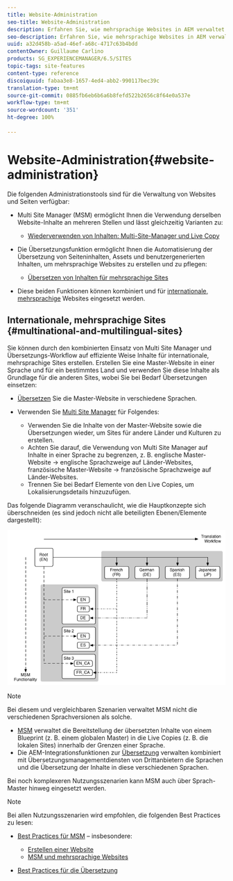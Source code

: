 ```yaml
---
title: Website-Administration
seo-title: Website-Administration
description: Erfahren Sie, wie mehrsprachige Websites in AEM verwaltet werden.
seo-description: Erfahren Sie, wie mehrsprachige Websites in AEM verwaltet werden.
uuid: a32d458b-a5ad-46ef-a68c-4717c63b4bdd
contentOwner: Guillaume Carlino
products: SG_EXPERIENCEMANAGER/6.5/SITES
topic-tags: site-features
content-type: reference
discoiquuid: fabaa3e8-1657-4ed4-abb2-990117bec39c
translation-type: tm+mt
source-git-commit: 0885fb6eb6b6a6b8fefd522b2656c8f64e0a537e
workflow-type: tm+mt
source-wordcount: '351'
ht-degree: 100%

---
```



# Website-Administration{#website-administration}

Die folgenden Administrationstools sind für die Verwaltung von Websites und Seiten verfügbar:

* Multi Site Manager (MSM) ermöglicht Ihnen die Verwendung derselben Website-Inhalte an mehreren Stellen und lässt gleichzeitig Varianten zu:

   * [Wiederverwenden von Inhalten: Multi-Site-Manager und Live Copy](/help/sites-administering/msm.md)

* Die Übersetzungsfunktion ermöglicht Ihnen die Automatisierung der Übersetzung von Seiteninhalten, Assets und benutzergenerierten Inhalten, um mehrsprachige Websites zu erstellen und zu pflegen:

   * [Übersetzen von Inhalten für mehrsprachige Sites](/help/sites-administering/translation.md)

* Diese beiden Funktionen können kombiniert und für [internationale, mehrsprachige](#multinational-and-multilingual-sites) Websites eingesetzt werden.

## Internationale, mehrsprachige Sites {#multinational-and-multilingual-sites}

Sie können durch den kombinierten Einsatz von Multi Site Manager und Übersetzungs-Workflow auf effiziente Weise Inhalte für internationale, mehrsprachige Sites erstellen. Erstellen Sie eine Master-Website in einer Sprache und für ein bestimmtes Land und verwenden Sie diese Inhalte als Grundlage für die anderen Sites, wobei Sie bei Bedarf Übersetzungen einsetzen:

* [Übersetzen](/help/sites-administering/translation.md) Sie die Master-Website in verschiedene Sprachen.

* Verwenden Sie [Multi Site Manager](/help/sites-administering/msm.md) für Folgendes:

   * Verwenden Sie die Inhalte von der Master-Website sowie die Übersetzungen wieder, um Sites für andere Länder und Kulturen zu erstellen.
   * Achten Sie darauf, die Verwendung von Multi Site Manager auf Inhalte in einer Sprache zu begrenzen, z. B. englische Master-Website -> englische Sprachzweige auf Länder-Websites, französische Master-Website -> französische Sprachzweige auf Länder-Websites.
   * Trennen Sie bei Bedarf Elemente von den Live Copies, um Lokalisierungsdetails hinzuzufügen.

Das folgende Diagramm veranschaulicht, wie die Hauptkonzepte sich überschneiden (es sind jedoch nicht alle beteiligten Ebenen/Elemente dargestellt):

![chlimage_1-71](assets/chlimage_1-71a.png)

>[!NOTE]
>
>Bei diesem und vergleichbaren Szenarien verwaltet MSM nicht die verschiedenen Sprachversionen als solche.
>
>* [MSM](/help/sites-administering/msm.md) verwaltet die Bereitstellung der übersetzten Inhalte von einem Blueprint (z. B. einem globalen Master) in die Live Copies (z. B. die lokalen Sites) innerhalb der Grenzen einer Sprache.
>* Die AEM-Integrationsfunktionen zur [Übersetzung](/help/sites-administering/translation.md) verwalten kombiniert mit Übersetzungsmanagementdiensten von Drittanbietern die Sprachen und die Übersetzung der Inhalte in diese verschiedenen Sprachen.
>
>Bei noch komplexeren Nutzungsszenarien kann MSM auch über Sprach-Master hinweg eingesetzt werden.

>[!NOTE]
>
>Bei allen Nutzungsszenarien wird empfohlen, die folgenden Best Practices zu lesen:
>
>* [Best Practices für MSM](/help/sites-administering/msm-best-practices.md) – insbesondere:
>
>   * [Erstellen einer Website](/help/sites-administering/msm-best-practices.md#create-site)
>   * [MSM und mehrsprachige Websites](/help/sites-administering/msm-best-practices.md#msm-and-multilingual-websites)
>
>* [Best Practices für die Übersetzung](/help/sites-administering/tc-bp.md)

